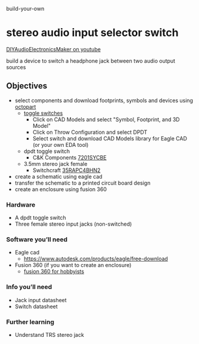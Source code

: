 build-your-own 
# stereo audio input selector switch

[DIYAudioElectronicsMaker on youtube](https://www.youtube.com/watch?v=WuBwabpJ2Ro&t=5s)

build a device to switch a headphone jack between two audio output sources

## Objectives
* select components and download footprints, symbols and devices using [octopart](https://octopart.com)
  * [toggle switches](https://octopart.com/search?category_ids=4810&start=0)
    * Click on CAD Models and select "Symbol, Footprint, and 3D Model"
    * Click on Throw Configuration and select DPDT 
    * Select switch and download CAD Models library for Eagle CAD (or your own EDA tool)       
  * dpdt toggle switch
    * C&K Components [7201SYCBE](https://octopart.com/7201sycbe-c%26k+components-1058918?r=sp&s=h9bg1UtQQaGZ5SfalieGdQ)
  * 3.5mm stereo jack female
    * Switchcraft [35RAPC4BHN2](https://octopart.com/35rapc4bhn2-switchcraft-36039?r=sp&s=-O8wGkm4QZSNxaEGYoEhYw)
* create a schematic using eagle cad
* transfer the schematic to a printed circuit board design 
* create an enclosure using fusion 360

### Hardware
* A dpdt toggle switch
* Three female stereo input jacks (non-switched)

### Software you’ll need
* Eagle cad 
  * https://www.autodesk.com/products/eagle/free-download
* Fusion 360 (if you want to create an enclosure)
  * [fusion 360 for hobbyists](https://www.autodesk.com/campaigns/fusion-360-for-hobbyists)

### Info you’ll need
* Jack input datasheet 
* Switch datasheet

### Further learning 
* Understand TRS stereo jack
